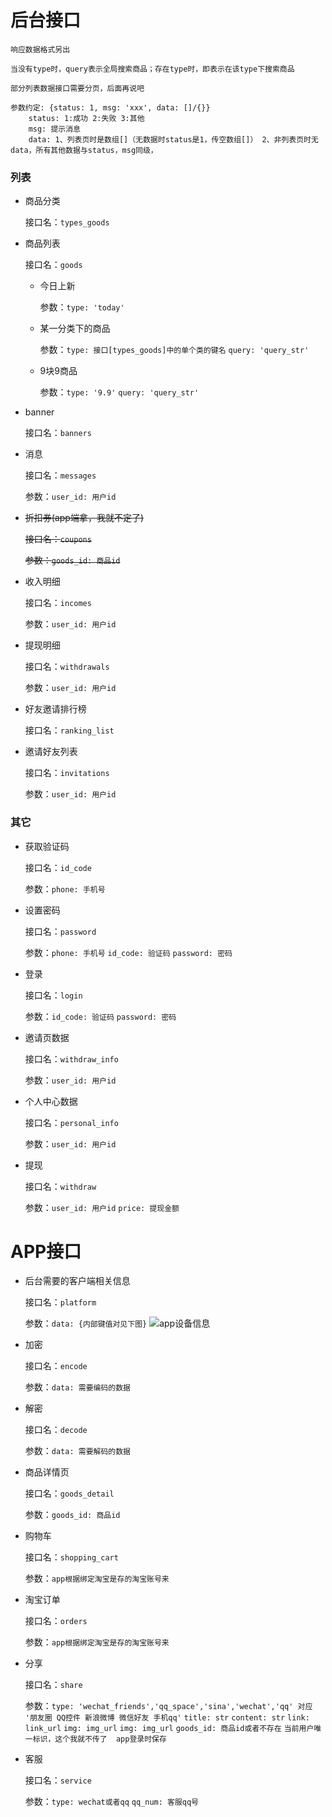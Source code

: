 # 后台接口    
    响应数据格式另出

    当没有type时，query表示全局搜索商品；存在type时，即表示在该type下搜索商品

    部分列表数据接口需要分页，后面再说吧

    参数约定: {status: 1, msg: 'xxx', data: []/{}}
        status: 1:成功 2:失败 3:其他
        msg: 提示消息
        data: 1、列表页时是数组[]（无数据时status是1，传空数组[]） 2、非列表页时无data，所有其他数据与status，msg同级，
### 列表
- 商品分类

    接口名：`types_goods`
- 商品列表

    接口名：`goods`
    - 今日上新

        参数：`type: 'today'`
    - 某一分类下的商品

        参数：`type: 接口[types_goods]中的单个类的键名` `query: 'query_str'`
    - 9块9商品

        参数：`type: '9.9'` `query: 'query_str'`
- banner

    接口名：`banners`
- 消息

    接口名：`messages`

    参数：`user_id: 用户id`
- <del>折扣券(app端拿，我就不定了)</del>

    <del>接口名：`coupons`</del>

    <del>参数：`goods_id: 商品id`</del>
- 收入明细

    接口名：`incomes`

    参数：`user_id: 用户id`
- 提现明细

    接口名：`withdrawals`

    参数：`user_id: 用户id`
- 好友邀请排行榜

    接口名：`ranking_list`
- 邀请好友列表

    接口名：`invitations`

    参数：`user_id: 用户id`


### 其它
- 获取验证码

    接口名：`id_code`

    参数：`phone: 手机号`
- 设置密码

    接口名：`password`

    参数：`phone: 手机号` `id_code: 验证码` `password: 密码`
- 登录

    接口名：`login`

    参数：`id_code: 验证码` `password: 密码`
- 邀请页数据

    接口名：`withdraw_info`

    参数：`user_id: 用户id`
- 个人中心数据

    接口名：`personal_info`

    参数：`user_id: 用户id`
- 提现

    接口名：`withdraw`

    参数：`user_id: 用户id` `price: 提现金额`

# APP接口
- 后台需要的客户端相关信息

    接口名：`platform`

    参数：`data: {内部键值对见下图}`
    ![app设备信息](http://git.bramble.wang/img/platform.png)
- 加密

    接口名：`encode`

    参数：`data: 需要编码的数据`
- 解密

    接口名：`decode`

    参数：`data: 需要解码的数据`
- 商品详情页

    接口名：`goods_detail`

    参数：`goods_id: 商品id`
- 购物车

    接口名：`shopping_cart`

    参数：`app根据绑定淘宝是存的淘宝账号来`
- 淘宝订单

    接口名：`orders`

    参数：`app根据绑定淘宝是存的淘宝账号来`
- 分享

    接口名：`share`

    参数：`type: 'wechat_friends','qq_space','sina','wechat','qq' 对应 '朋友圈 QQ控件 新浪微博 微信好友 手机qq'`
    `title: str` `content: str` `link: link_url` `img: img_url` `img: img_url` `goods_id: 商品id或者不存在`
    `当前用户唯一标识，这个我就不传了  app登录时保存`
- 客服

    接口名：`service`

    参数：`type: wechat或者qq` `qq_num: 客服qq号`
